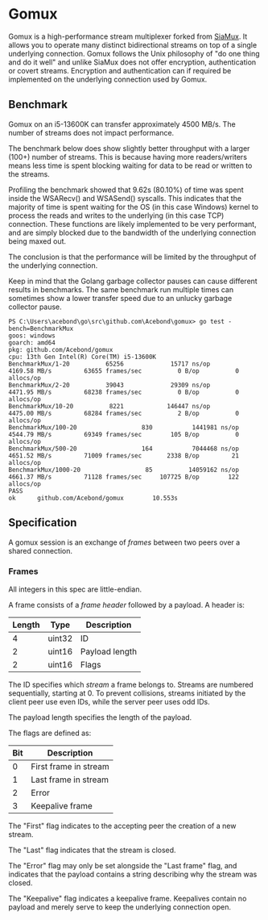 # Gomux

Gomux is a high-performance stream multiplexer forked from [SiaMux](https://github.com/SiaFoundation/mux). It allows you to operate many distinct bidirectional streams on top of a single underlying connection. Gomux follows the Unix philosophy of "do one thing and do it well" and unlike SiaMux does not offer encryption, authentication or covert streams. Encryption and  authentication can if required be implemented on the underlying connection used by Gomux.

## Benchmark
Gomux on an i5-13600K can transfer approximately 4500 MB/s. The number of streams does not impact performance. 

The benchmark below does show slightly better throughput with a larger (100+) number of streams. This is because having more readers/writers means less time is spent blocking waiting for data to be read or written to the streams.

Profiling the benchmark showed that 9.62s (80.10%) of time was spent inside the WSARecv() and WSASend() syscalls. This indicates that the majority of time is spent waiting for the OS (in this case Windows) kernel to process the reads and writes to the underlying (in this case TCP) connection. These functions are likely implemented to be very performant, and are simply blocked due to the bandwidth of the underlying connection being maxed out. 

The conclusion is that the performance will be limited by the throughput of the underlying connection.

Keep in mind that the Golang garbage collector pauses can cause different results in benchmarks. The same benchmark run multiple times can sometimes show a lower transfer speed due to an unlucky garbage collector pause.

```
PS C:\Users\acebond\go\src\github.com\Acebond\gomux> go test -bench=BenchmarkMux
goos: windows
goarch: amd64
pkg: github.com/Acebond/gomux
cpu: 13th Gen Intel(R) Core(TM) i5-13600K
BenchmarkMux/1-20          65256             15717 ns/op        4169.58 MB/s         63655 frames/sec          0 B/op          0 allocs/op
BenchmarkMux/2-20          39043             29309 ns/op        4471.95 MB/s         68238 frames/sec          0 B/op          0 allocs/op
BenchmarkMux/10-20          8221            146447 ns/op        4475.00 MB/s         68284 frames/sec          2 B/op          0 allocs/op
BenchmarkMux/100-20                  830           1441981 ns/op        4544.79 MB/s         69349 frames/sec        105 B/op          0 allocs/op
BenchmarkMux/500-20                  164           7044468 ns/op        4651.52 MB/s         71009 frames/sec       2338 B/op         21 allocs/op
BenchmarkMux/1000-20                  85          14059162 ns/op        4661.37 MB/s         71128 frames/sec     107725 B/op        122 allocs/op
PASS
ok      github.com/Acebond/gomux        10.553s
```


## Specification

A gomux session is an exchange of *frames* between two peers over a shared connection.

### Frames

All integers in this spec are little-endian.

A frame consists of a *frame header* followed by a payload. A header is:

| Length | Type   | Description    |
|--------|--------|----------------|
|   4    | uint32 | ID             |
|   2    | uint16 | Payload length |
|   2    | uint16 | Flags          |

The ID specifies which *stream* a frame belongs to. Streams are numbered sequentially, starting at 0. To prevent collisions, streams initiated by the client peer use even IDs, while the server peer uses odd IDs.

The payload length specifies the length of the payload.

The flags are defined as:

| Bit | Description           |
|-----|-----------------------|
|  0  | First frame in stream |
|  1  | Last frame in stream  |
|  2  | Error                 |
|  3  | Keepalive frame       |

The "First" flag indicates to the accepting peer the creation of a new stream.

The "Last" flag indicates that the stream is closed.

The "Error" flag may only be set alongside the "Last frame" flag, and indicates that the payload contains a string describing why the stream was closed.

The "Keepalive" flag indicates a keepalive frame. Keepalives contain no payload and merely serve to keep the underlying connection open.
